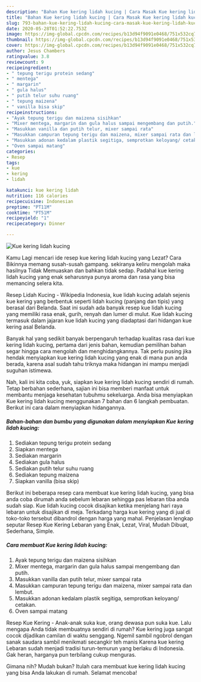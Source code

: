 ```yaml
---
description: "Bahan Kue kering lidah kucing | Cara Masak Kue kering lidah kucing Yang Lezat"
title: "Bahan Kue kering lidah kucing | Cara Masak Kue kering lidah kucing Yang Lezat"
slug: 793-bahan-kue-kering-lidah-kucing-cara-masak-kue-kering-lidah-kucing-yang-lezat
date: 2020-05-28T01:52:22.753Z
image: https://img-global.cpcdn.com/recipes/b13d94f9091e0468/751x532cq70/kue-kering-lidah-kucing-foto-resep-utama.jpg
thumbnail: https://img-global.cpcdn.com/recipes/b13d94f9091e0468/751x532cq70/kue-kering-lidah-kucing-foto-resep-utama.jpg
cover: https://img-global.cpcdn.com/recipes/b13d94f9091e0468/751x532cq70/kue-kering-lidah-kucing-foto-resep-utama.jpg
author: Jesus Chambers
ratingvalue: 3.8
reviewcount: 9
recipeingredient:
- " tepung terigu protein sedang"
- " mentega"
- " margarin"
- " gula halus"
- " putih telur suhu ruang"
- " tepung maizena"
- " vanilla bisa skip"
recipeinstructions:
- "Ayak tepung terigu dan maizena sisihkan"
- "Mixer mentega, margarin dan gula halus sampai mengembang dan putih."
- "Masukkan vanilla dan putih telur, mixer sampai rata"
- "Masukkan campuran tepung terigu dan maizena, mixer sampai rata dan lembut."
- "Masukkan adonan kedalam plastik segitiga, semprotkan keloyang/ cetakan."
- "Oven sampai matang"
categories:
- Resep
tags:
- kue
- kering
- lidah

katakunci: kue kering lidah 
nutrition: 116 calories
recipecuisine: Indonesian
preptime: "PT11M"
cooktime: "PT51M"
recipeyield: "1"
recipecategory: Dinner

---
```



![Kue kering lidah kucing](https://img-global.cpcdn.com/recipes/b13d94f9091e0468/751x532cq70/kue-kering-lidah-kucing-foto-resep-utama.jpg)

Kamu Lagi mencari ide resep kue kering lidah kucing yang Lezat? Cara Bikinnya memang susah-susah gampang. sekiranya keliru mengolah maka hasilnya Tidak Memuaskan dan bahkan tidak sedap. Padahal kue kering lidah kucing yang enak seharusnya punya aroma dan rasa yang bisa memancing selera kita.

Resep Lidah Kucing - Wikipedia Indonesia, kue lidah kucing adalah sejenis kue kering yang berbentuk seperti lidah kucing (panjang dan tipis) yang berasal dari Belanda. Saat ini sudah ada banyak resep kue lidah kucing yang memiliki rasa enak, gurih, renyah dan lumer di mulut. Kue lidah kucing termasuk dalam jajaran kue lidah kucing yang diadaptasi dari hidangan kue kering asal Belanda.

Banyak hal yang sedikit banyak berpengaruh terhadap kualitas rasa dari kue kering lidah kucing, pertama dari jenis bahan, kemudian pemilihan bahan segar hingga cara mengolah dan menghidangkannya. Tak perlu pusing jika hendak menyiapkan kue kering lidah kucing yang enak di mana pun anda berada, karena asal sudah tahu triknya maka hidangan ini mampu menjadi suguhan istimewa.


Nah, kali ini kita coba, yuk, siapkan kue kering lidah kucing sendiri di rumah. Tetap berbahan sederhana, sajian ini bisa memberi manfaat untuk membantu menjaga kesehatan tubuhmu sekeluarga. Anda bisa menyiapkan Kue kering lidah kucing menggunakan 7 bahan dan 6 langkah pembuatan. Berikut ini cara dalam menyiapkan hidangannya.

<!--inarticleads1-->

##### Bahan-bahan dan bumbu yang digunakan dalam menyiapkan Kue kering lidah kucing:

1. Sediakan  tepung terigu protein sedang
1. Siapkan  mentega
1. Sediakan  margarin
1. Sediakan  gula halus
1. Sediakan  putih telur suhu ruang
1. Sediakan  tepung maizena
1. Siapkan  vanilla (bisa skip)


Berikut ini beberapa resep cara membuat kue kering lidah kucing, yang bisa anda coba dirumah anda sebelum lebaran sehingga pas lebaran tiba anda sudah siap. Kue lidah kucing cocok disajikan ketika menjelang hari raya lebaran untuk disajikan di meja. Terkadang harga kue kering yang di jual di toko-toko tersebut dibandrol dengan harga yang mahal. Penjelasan lengkap seputar Resep Kue Kering Lebaran yang Enak, Lezat, Viral, Mudah Dibuat, Sederhana, Simple. 

<!--inarticleads2-->

##### Cara membuat Kue kering lidah kucing:

1. Ayak tepung terigu dan maizena sisihkan
1. Mixer mentega, margarin dan gula halus sampai mengembang dan putih.
1. Masukkan vanilla dan putih telur, mixer sampai rata
1. Masukkan campuran tepung terigu dan maizena, mixer sampai rata dan lembut.
1. Masukkan adonan kedalam plastik segitiga, semprotkan keloyang/ cetakan.
1. Oven sampai matang


Resep Kue Kering - Anak-anak suka kue, orang dewasa pun suka kue. Lalu mengapa Anda tidak membuatnya sendiri di rumah? Kue kering juga sangat cocok dijadikan camilan di waktu senggang. Ngemil sambil ngobrol dengan sanak saudara sambil menikmati secangkir teh manis Karena kue kering Lebaran sudah menjadi tradisi turun-temurun yang berlaku di Indonesia. Gak heran, harganya pun terbilang cukup menguras. 

Gimana nih? Mudah bukan? Itulah cara membuat kue kering lidah kucing yang bisa Anda lakukan di rumah. Selamat mencoba!
